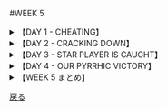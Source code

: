 #WEEK 5
<details><summary>【DAY 1 - CHEATING】</summary>

###DAY1 - CHEATING
####

■新しい学校における最初の週で、私はカンニングが<u>**蔓延している**</u>ことに気付いた。
During my first weeks at the new school I observed that cheating was <u>**rampant**</u>.

■私は常々テストでカンニングすることは<u>**ばかげている**</u>と思っていた。
I had always considered it rather <u>**inane**</u> to cheat on a test

■理由は私の<u>**倫理観**</u>であり、また、犠牲になるものが大きすぎるためである。
because of my code of <u>**ethics**</u>, and because so much was at stake.

■どうやら他の生徒は<u>**同意し**</u>ないようだった。
Apparently the other students didn’t <u>**concur**</u>.

■実際のところ、試験監督の存在でさえ、彼らを脅かさなかった。
In fact, even the presence of a proctor did not intimidate them.

■<u>**秘密の**</u>行為というにははほど遠く、カンニングは大っぴらにかつ堂々と行われていた。
Far from being a <u><u><u>**clandestine**</u></u></u> activity, the cheating was open and obvious.

####
----

####|rampant - はびこる (going unchecked, widespread)

■その島にペストが**はびこっ**た時、アロースミス医師の妻は亡くなった。
When the plague was <u>**rampant**</u> on the island, Dr. Arrowsmith's wife died.

####|inane - 馬鹿げた (foolish)

■オリビエ・ライトは彼の「空を飛びたい」という**馬鹿げた**夢を批判された。
Orville Wright was criticized for his <u>**inane**</u> desire to fly.

####|ethics - 道義 (code of principles)

■特別運営委員会は、経営**倫理**を諮問した。
A special management committee was asked to investigate business <u>**ethics**</u>.

####|concur - 同意する (agree)

■両親の**同意**が得られたら、ピース株式会社に入社するつもりだ。
If I can get my parents to <u>**concur**</u>, I'll join the Peace Corps.

####|clandestine - 秘かな (secret, undercover)

■スパイ達はその接見が**秘かな**ものであると思っていたが、FBIの調査官らが大挙してその建物の外に集まっていたのだった。
The spies thought their meeting was a <u>**clandestine**</u> one, but a throng of FBI agents gathered outside the building.

</details>
<details><summary>【DAY 2 - CRACKING DOWN】</summary>

----
###DAY 2 - CRACKING DOWN
####

■ドージー先生、我々の新しい校長は、我が高校における<u>**目に余る**</u>カンニングについて対応すると決意していた。
Mr. Dorsey, our new principal, determined to do something about the <u>**flagrant**</u> cheating at our high school.

■彼は掲示板にお知らせを出すとともに、注意深く試験監督をしない教師等を<u>**諫め**</u>始めた。
He issued bulletins and began to <u>**admonish**</u> those teachers who did not proctor alertly.

■<u>**圧力**</u>の下、教職員は、<u>**下手人**</u>等の名前を報告した。
Under <u>**duress**</u>, the faculty reported the names of the <u>**culprits**</u>.

■いくつかのカンニングシートがカンニングの確かな証拠として提出された。
Several crib sheets were turned in as tangible evidence of the cheating.

■ドージー先生の非行者への<u>**容赦ない**</u>運動は、実を結びつつあるやに思われた。
Mr. Dorsey’s <u>**inexorable**</u> campaign against the wrong-doers seemed to be paying off.

####
----
####|flagrant - 目に余る (outrageous, glaringly bad)

■消火栓の前に駐車するのは**目に余る**への冒涜である。
Parking in front of a hydrant is a <u>**flagrant**</u> violation of the city's law.

####|admonish - 勧告する (to warn, to reprove)

■父が私に、「帰宅が遅い」と**諫言して**くるのではないか、と訝しむ。
I suspect that my father will <u>**admonish**</u> me for coming home late.

####|duress - 脅迫, 脅し (compulsion, force)

■「その自白は圧力の元でなされたものである」、と弁護士は主張した。
The confession was signed under **duress**, the attorney claimed.

####|culprit - 犯人, 犯罪者 (the guilty person)

■その**犯人**は、クッキーの瓶に手をかけたところを捕まった。
The <u>**culprit**</u> was caught with his fingers in the cookie jar.

####|inexorable - 冷酷な, 容赦のない (inflexible, unrelenting)

■テレビの中の探偵達は、無法者の追跡に容赦がない。
Television sleuths are <u>**inexorable**</u> in their pursuit of lawbreakers.

</details>
<details><summary>【DAY 3 - STAR PLAYER IS CAUGHT】</summary>

----
###DAY3 - STAR PLAYER IS CAUGHT
####

■カンニングにまつわる醜聞が一気に熱を帯びたのは、我がフットボール部のキャプテンであるアート・クラウゼが中間試験でのカンニングを見つかるという<u>**酷い**</u>ミスを犯したときだった。
The cheating scandal came to a head when Art Krause, our football captain, made the <u>**egregious**</u> mistake of getting caught cheating on a midterm exam.

■もしアートが彼の犯した汚らわしい行為のために出場できないとすれば、我々が市杯で勝つ可能性はあえなく消え去っただろう。
If Art were suspended for his part in that sordid affair, our chances for winning the city championship would go up in smoke.

■<u>**正気を失った**</u>コーチは校長にアートの<u>**カンニング**</u>を見逃すよう頼んだが、
The <u>**distraught**</u> coach asked the principal to overlook Art’s <u>**duplicity**</u>,

■ドージー先生は<u>**苦い**</u>口調で、選手等は「たっぷり」運動の指導を受けながら、良心の<u>**導き**</u>はほんの少ししか受けなかったのだね、と答えた。
but Mr. Dorsey replied in an <u>**acrimonious**</u> fashion that "the players had been given “a plethora” of athletic instruction but a <u>**paucity**</u> of moral guidance.”

####
----
####|egregious - 実にひどい, 言語道断な (remarkably bad)

■その銀行員の**実にひどい**ミスは取り返しのつかないものであった。
The bank teller's <u>**egregious**</u> error was difficult to correct.

####|distraught - ひどく狼狽した, 気の狂った (mentally confused, crazed)

■その兵士たちは、賜暇が中止になったと聞くにつけ**ひどく狼狽した**。
The soldiers were <u>**distraught**</u> to learn that their furloughs had been canceled.

####|duplicity - 過ち, ずる (cunning, trickery)

■ズルは全ての巧みな逆スパイたちの商売上の仕入品である。(=器用な逆スパイは皆ズルをその商売の蓄えとしている。)
<u>**Duplicity**</u> is the stock in trade of all adroit counterspies.

####|acrimonious - 苦々しい, 辛辣な (bitter)

■我々は彼女の**辛辣な**意見を見過そうと努めたが、それにはかなりの自制を用いた。
We tried to ignore her <u>**acrimonious**</u> comments, but that took considerable restraint.

####|paucity - 欠如, 不足 (scarcity)

■クリエイティブ・ライティングの授業なのに、そこでその教師は「才能のある人の不足」について不満を漏らしたのだ。
Although it was a creative writing class, the teacher complained about the <u>**paucity**</u> of talent there.

</details>
<details><summary>【DAY 4 - OUR PYRRHIC VICTORY】</summary>

----
###DAY4 - OUR PYRRHIC VICTORY
####

■ドーシー先生は教師と生徒会の代表を召還した。
Mr. Dorsey summoned a representative group of teachers and student leaders to his office

■目的はフットボール部のキャプテンの停学についての彼らの反応を<u>**聞き出す**</u>ことだった。
in order to <u>**elicit**</u> their reactions to the suspension of the football captain.

■彼は彼らにカンニングはこの学校において<u>**堪忍**</u>されるべきでない<u>**有害な**</u>病であると説いた。
He told them that cheating was a <u>**pernicious**</u> disease that could not be <u>**tolerated**</u> at our school.

■彼はアート・クラウゼをこれほど厳しく律しなければならないことを嫌悪した。
He loathed having to discipline Art Krause so severely,

■しかし、厳しい方策がとられない限り、彼の存在が,今回の件をカンニングしても<u>**無罪**</u>となる明白な誘因として<u>**体現する**</u>ものとなろう。
but unless strict measures were taken, the student body would <u>**construe**</u> the incident as an open invitation to cheat with <u>**impunity**</u>.

■我々はフットボールの試合に敗れるかも知れない。」校長は言った。「だが、我々はこれで自尊心を取り戻せるのだよ。」
“We may lose a football game,” the principal said, “but we can salvage our self-respect.”

####
----
####|elicit - 引き出す, 誘い出す (to draw forth)

■月曜朝の眠たい授業から、返答を**引き出す**のは容易ではないことだ。
It isn't easy to <u>**elicit**</u> answers from a sleepy class on Monday morning.

####|pernicious - 有害な, 害のある (hermful, causing injury)

■その独裁者の**有害な**諸規範では水面下の指導者を威圧するに足らなかった。
The dictator's <u>**pernicious**</u> rules failed to intimidate the leaders of the undergrounds.

####|tolerate - 耐える, 許容する (to put up with, to bear)

■歯医者達は、痛みを**我慢する**患者を褒める。
Dentists appreciate patients who can <u>**tolerate**</u> pain.

####|construe - (...をto...と)解釈する (to make a deduction, to infer)

■彼女は、我々が「彼女の立候補の決断は、権力への渇望に依ってなのだ」と解釈しないことを望む。
She hoped that we would not <u>**construe**</u> her decision to run for office as a thirst for power.

####|impunity - 無罪, 免罪されること (freedom from punishment)

■その国境監視員達は、医師を**免罪**して、(国境を)超えることを許可した。
The border guards allowed the doctor to cross the frontier with <u>**impunity**</u>.

</details>
<details><summary>【WEEK 5 まとめ】</summary>

----
###WEEK 5 まとめ
|単語     | 意味             |英語での説明|
|-------------|----------------------------|------|
|rampant   |はびこる   |going unchecked, widespread|
| inane       | 馬鹿げた                   |foolish|
| ethics      | 道義                       |code of principles|
| concur      | 同意する                   |agree|
| clandestine | 秘かな                     |secret, undercover|
| flagrant    | 目に余る                   |outrageous, glaringly bad|
| admonish    | 勧告する                   |to warn, to reprove|
| duress      | 脅迫, 脅し                 |compulsion, force|
| culprit     | 犯人, 犯罪者               |the guilty person|
| inexorable  | 冷酷な, 容赦のない         |inflexible, unrelenting|
| egregious   | 実にひどい, 言語道断な     |remarkably bad|
| distraught  | ひどく狼狽した, 気の狂った |mentally confused, crazed|
| duplicity   | 過ち, ずる                 |cunning, trickery|
| acrimonious | 苦々しい, 辛辣な                   |bitter|
| paucity     | 欠如, 不足                 |scarcity|
| elicit      | 引き出す, 誘い出す         |to draw forth|
| pernicious  | 有害な, 害のある           |hermful, causing injury|
| tolerate    | 耐える, 許容する           |to put up with, to bear|
| construe    | 解釈する                   |to make a deduction, to infer|
| impunity    | 無罪, 免罪されること       |freedom from punishment|
<!--https://www.tablesgenerator.com/markdown_tables-->
</details>

[戻る](./index.html)
